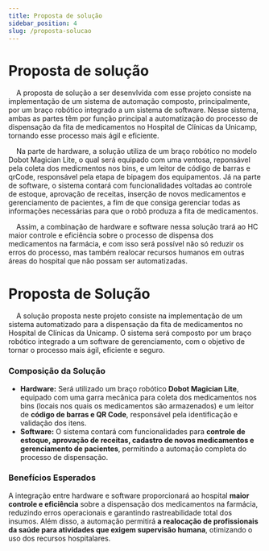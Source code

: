 ```yaml
---
title: Proposta de solução
sidebar_position: 4
slug: /proposta-solucao
---
```


# Proposta de solução


&nbsp;&nbsp;&nbsp;&nbsp;A proposta de solução a ser desenvlvida com esse projeto consiste na implementação de um sistema de automação composto, principalmente, por um braço robótico integrado a um sistema de software. Nesse sistema, ambas as partes têm por função principal a automatização do processo de dispensação da fita de medicamentos no Hospital de Clínicas da Unicamp, tornando esse processo mais ágil e eficiente.

&nbsp;&nbsp;&nbsp;&nbsp;Na parte de hardware, a solução utiliza de um braço robótico no modelo Dobot Magician Lite, o qual será equipado com uma ventosa, reponsável pela coleta dos medicmentos nos bins, e um leitor de código de barras e qrCode, responsável pela etapa de bipagem dos equipamentos. Já na parte de software, o sistema contará com funcionalidades voltadas ao controle de estoque, aprovação de receitas, inserção de novos medicamentos e gerenciamento de pacientes, a fim de que consiga gerenciar todas as informações necessárias para que o robô produza a fita de medicamentos.

&nbsp;&nbsp;&nbsp;&nbsp;Assim, a combinação de hardware e software nessa solução trará ao HC maior controle e eficiência sobre o processo de dispensa dos medicamentos na farmácia, e com isso será possível não só reduzir os erros do processo, mas também realocar recursos humanos em outras áreas do hospital que não possam ser automatizadas.

# Proposta de Solução  

&nbsp;&nbsp;&nbsp;&nbsp;A solução proposta neste projeto consiste na implementação de um sistema automatizado para a dispensação da fita de medicamentos no Hospital de Clínicas da Unicamp. O sistema será composto por um braço robótico integrado a um software de gerenciamento, com o objetivo de tornar o processo mais ágil, eficiente e seguro.  

### **Composição da Solução**  

- **Hardware:** Será utilizado um braço robótico **Dobot Magician Lite**, equipado com uma garra mecânica para coleta dos medicamentos nos bins (locais nos quais os medicamentos são armazenados) e um leitor de **código de barras e QR Code**, responsável pela identificação e validação dos itens.  
- **Software:** O sistema contará com funcionalidades para **controle de estoque, aprovação de receitas, cadastro de novos medicamentos e gerenciamento de pacientes**, permitindo a automação completa do processo de dispensação.  

### **Benefícios Esperados**  

A integração entre hardware e software proporcionará ao hospital **maior controle e eficiência** sobre a dispensação dos medicamentos na farmácia, reduzindo erros operacionais e garantindo rastreabilidade total dos insumos. Além disso, a automação permitirá **a realocação de profissionais da saúde para atividades que exigem supervisão humana**, otimizando o uso dos recursos hospitalares.  

